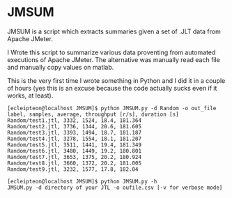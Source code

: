 # JMSUM
JMSUM is a script which extracts summaries given a set of .JLT data from Apache JMeter. 

I Wrote this script to summarize various data proventing from automated executions of Apache JMeter. The alternative was manually read each file and manually copy values on matlab.

This is the very first time I wrote something in Python and I did it in a couple of hours (yes this is an excuse because the code actually sucks even if it works, at least).


```
[ecleipteon@localhost JMSUM]$ python JMSUM.py -d Random -o out_file 
label, samples, average, throughput [r/s], duration [s]
Random/test1.jtl, 3332, 1524, 18.4, 181.364
Random/test2.jtl, 3736, 1344, 20.6, 181.605
Random/test3.jtl, 3393, 1494, 18.7, 181.187
Random/test4.jtl, 3278, 1554, 18.1, 181.207
Random/test5.jtl, 3511, 1441, 19.4, 181.349
Random/test6.jtl, 3480, 1449, 19.2, 180.801
Random/test7.jtl, 3653, 1375, 20.2, 180.924
Random/test8.jtl, 3660, 1372, 20.2, 181.005
Random/test9.jtl, 3232, 1577, 17.8, 182.04
``````
``````
[ecleipteon@localhost JMSUM]$ python JMSUM.py -h
JMSUM.py -d directory of your JTL -o oufile.csv [-v for verbose mode] 
``````
